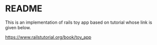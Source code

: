 # README

This is an implementation of rails toy app based on tutorial whose link is given below.

https://www.railstutorial.org/book/toy_app